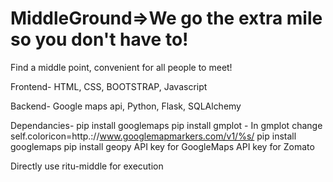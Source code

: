 # MiddleGround=>We go the extra mile so you don't have to!
Find a middle point, convenient for all people to meet!




Frontend-
HTML, CSS, BOOTSTRAP, Javascript

Backend-
Google maps api, Python, Flask, SQLAlchemy

Dependancies-
pip install googlemaps
pip install gmplot - In gmplot
change self.coloricon=http.://www.googlemapmarkers.com/v1/%s/
pip install googlemaps
pip install geopy
API key for GoogleMaps
API key for Zomato 

Directly use ritu-middle for execution
